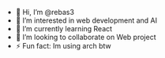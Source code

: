 - 👋 Hi, I’m @rebas3
- 👀 I’m interested in web development and AI
- 🌱 I’m currently learning React
- 💞️ I’m looking to collaborate on Web project
- ⚡ Fun fact: Im using arch btw

